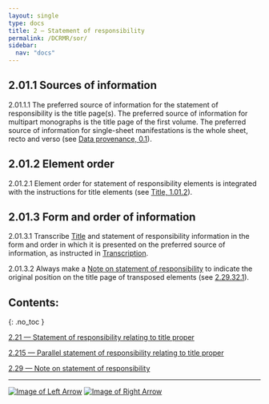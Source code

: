 ```yaml
---
layout: single
type: docs
title: 2 — Statement of responsibility
permalink: /DCRMR/sor/
sidebar:
  nav: "docs"
---
```


## 2.01.1 Sources of information

<a name="2.01.1.1">2.01.1.1</a> The preferred source of information for the statement of responsibility is the title page(s). The preferred source of information for multipart monographs is the title page of the first volume. The preferred source of information for single-sheet manifestations is the whole sheet, recto and verso (see [Data provenance, 0.1](/DCRMR/general-rules/Data-provenance/)).

## 2.01.2 Element order

<a name="2.01.2.1">2.01.2.1</a> Element order for statement of responsibility elements is integrated with the instructions for title elements (see [Title, 1.01.2](/DCRMR/title/#1012-element-order)).

## 2.01.3 Form and order of information

<a name="2.01.3.1">2.01.3.1</a> Transcribe [Title](/DCRMR/title/) and statement of responsibility information in the form and order in which it is presented on the preferred source of information, as instructed in [Transcription](/DCRMR/general-rules/Transcription/).

<a name="2.01.3.2">2.01.3.2</a> Always make a [Note on statement of responsibility](/DCRMR/sor/Note-on-statement-of-responsibility/) to indicate the original position on the title page of transposed elements (see [2.29.32.1](/DCRMR/sor/Note-on-statement-of-responsibility/#2.29.32.1)).

## Contents:
{: .no_toc }

[2.21 — Statement of responsibility relating to title proper](/DCRMR/sor/Statement-of-responsibility-relating-to-title-proper/)

[2.215 — Parallel statement of responsibility relating to title proper](/DCRMR/sor/Parallel-statement-of-responsibility-relating-to-title-proper/)

[2.29 — Note on statement of responsibility](/DCRMR/sor/Note-on-statement-of-responsibility/)

---

[![Image of Left Arrow](https://rbms-bsc.github.io/DCRMR/assets/pictures/navigation/Arrow_Left.png "1.29 — Note on title")](/DCRMR/title/Note-on-title/) [![Image of Right Arrow](https://rbms-bsc.github.io/DCRMR/assets/pictures/navigation/Arrow_Right.png "2.21 — Statement of responsibility relating to title proper")](/DCRMR/sor/Statement-of-responsibility-relating-to-title-proper/)
